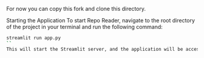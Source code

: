 For now you can copy this fork and clone this directory. 

Starting the Application
To start Repo Reader, navigate to the root directory of the project in your terminal and run the following command:

```bash
streamlit run app.py
``
This will start the Streamlit server, and the application will be accessible at the link displayed in your terminal.
```